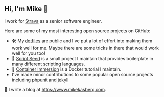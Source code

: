 ## Hi, I'm Mike 👋

I work for [Strava](https://github.com/strava) as a senior software engineer.

Here are some of my most interesting open source projects on GitHub:

- 🛠️ My [dotfiles](https://github.com/mkasberg/dotfiles) are public and I've put
  a lot of effort into making them work well for me. Maybe there are some tricks
  in there that would work well for you too!
- 🌱 [Script Seed](https://github.com/mkasberg/script-seed/) is a small project
  I maintain that provides boilerplate in many different scripting languages.
- 🐳 [Container Immersion](https://github.com/mkasberg/container-immersion) is a
  Docker tutorial I maintain.
- I've made minor contributions to some popular open source projects including
  [phpunit](https://github.com/sebastianbergmann/phpunit) and
  [jekyll](https://github.com/jekyll/jekyll)

📝 I write a blog at <https://www.mikekasberg.com>.
